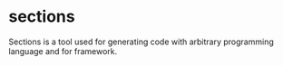 # sections
Sections is a tool used for generating code with arbitrary programming language and for framework.
